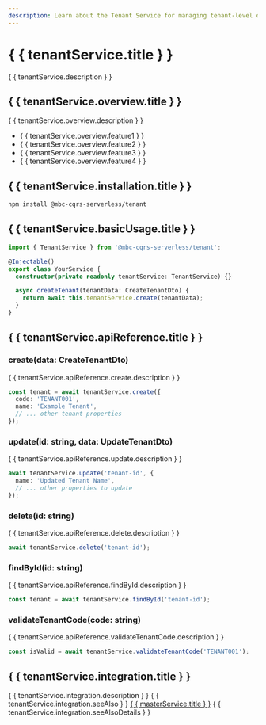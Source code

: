 ```yaml
---
description: Learn about the Tenant Service for managing tenant-level operations in a multi-tenant serverless CQRS architecture.
---
```


# { { tenantService.title } }

{ { tenantService.description } }

## { { tenantService.overview.title } }

{ { tenantService.overview.description } }
- { { tenantService.overview.feature1 } }
- { { tenantService.overview.feature2 } }
- { { tenantService.overview.feature3 } }
- { { tenantService.overview.feature4 } }

## { { tenantService.installation.title } }

```bash
npm install @mbc-cqrs-serverless/tenant
```

## { { tenantService.basicUsage.title } }

```typescript
import { TenantService } from '@mbc-cqrs-serverless/tenant';

@Injectable()
export class YourService {
  constructor(private readonly tenantService: TenantService) {}

  async createTenant(tenantData: CreateTenantDto) {
    return await this.tenantService.create(tenantData);
  }
}
```

## { { tenantService.apiReference.title } }

### create(data: CreateTenantDto)

{ { tenantService.apiReference.create.description } }

```typescript
const tenant = await tenantService.create({
  code: 'TENANT001',
  name: 'Example Tenant',
  // ... other tenant properties
});
```

### update(id: string, data: UpdateTenantDto)

{ { tenantService.apiReference.update.description } }

```typescript
await tenantService.update('tenant-id', {
  name: 'Updated Tenant Name',
  // ... other properties to update
});
```

### delete(id: string)

{ { tenantService.apiReference.delete.description } }

```typescript
await tenantService.delete('tenant-id');
```

### findById(id: string)

{ { tenantService.apiReference.findById.description } }

```typescript
const tenant = await tenantService.findById('tenant-id');
```

### validateTenantCode(code: string)

{ { tenantService.apiReference.validateTenantCode.description } }

```typescript
const isValid = await tenantService.validateTenantCode('TENANT001');
```

## { { tenantService.integration.title } }

{ { tenantService.integration.description } } { { tenantService.integration.seeAlso } } [{ { masterService.title } }](./master-service.md) { { tenantService.integration.seeAlsoDetails } }
